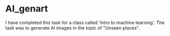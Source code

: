 # AI_genart
I have completed this task for a class called 'Intro to machine learning'. The task was to generate AI images in the topic of "Unseen places".
